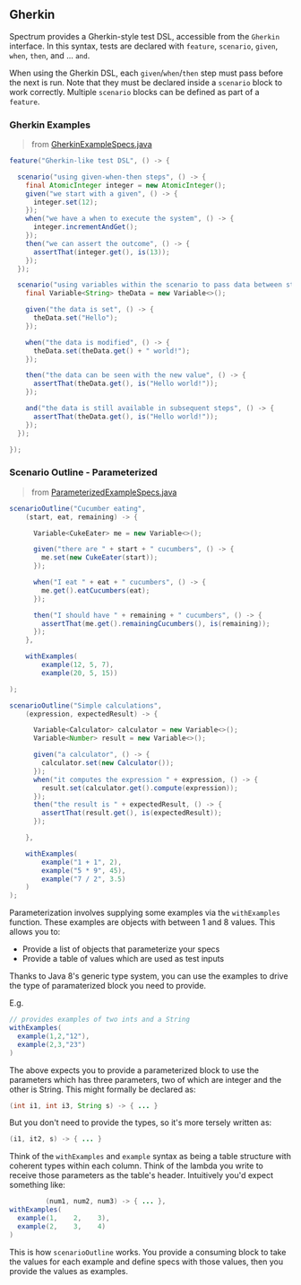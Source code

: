 ## Gherkin

Spectrum provides a Gherkin-style test DSL, accessible from the `Gherkin` interface. In this syntax, tests are declared with `feature`, `scenario`, `given`, `when`, `then`, and ... `and`.

When using the Gherkin DSL, each `given`/`when`/`then` step must pass before the next is run. Note that they must be declared inside a `scenario` block to work correctly. Multiple `scenario` blocks can be defined as part of a `feature`.

### Gherkin Examples

> from [GherkinExampleSpecs.java](../src/test/java/specs/GherkinExampleSpecs.java)

```java
feature("Gherkin-like test DSL", () -> {

  scenario("using given-when-then steps", () -> {
    final AtomicInteger integer = new AtomicInteger();
    given("we start with a given", () -> {
      integer.set(12);
    });
    when("we have a when to execute the system", () -> {
      integer.incrementAndGet();
    });
    then("we can assert the outcome", () -> {
      assertThat(integer.get(), is(13));
    });
  });

  scenario("using variables within the scenario to pass data between steps", () -> {
    final Variable<String> theData = new Variable<>();

    given("the data is set", () -> {
      theData.set("Hello");
    });

    when("the data is modified", () -> {
      theData.set(theData.get() + " world!");
    });

    then("the data can be seen with the new value", () -> {
      assertThat(theData.get(), is("Hello world!"));
    });

    and("the data is still available in subsequent steps", () -> {
      assertThat(theData.get(), is("Hello world!"));
    });
  });

});
```

### Scenario Outline - Parameterized

> from [ParameterizedExampleSpecs.java](src/test/java/specs/ParameterizedExampleSpecs.java)

```java
scenarioOutline("Cucumber eating",
    (start, eat, remaining) -> {

      Variable<CukeEater> me = new Variable<>();

      given("there are " + start + " cucumbers", () -> {
        me.set(new CukeEater(start));
      });

      when("I eat " + eat + " cucumbers", () -> {
        me.get().eatCucumbers(eat);
      });

      then("I should have " + remaining + " cucumbers", () -> {
        assertThat(me.get().remainingCucumbers(), is(remaining));
      });
    },

    withExamples(
        example(12, 5, 7),
        example(20, 5, 15))

);

scenarioOutline("Simple calculations",
    (expression, expectedResult) -> {

      Variable<Calculator> calculator = new Variable<>();
      Variable<Number> result = new Variable<>();

      given("a calculator", () -> {
        calculator.set(new Calculator());
      });
      when("it computes the expression " + expression, () -> {
        result.set(calculator.get().compute(expression));
      });
      then("the result is " + expectedResult, () -> {
        assertThat(result.get(), is(expectedResult));
      });

    },

    withExamples(
        example("1 + 1", 2),
        example("5 * 9", 45),
        example("7 / 2", 3.5)
    )
);
```

Parameterization involves supplying some examples via the `withExamples` function. These examples are objects with between 1 and 8 values. This allows you to:

- Provide a list of objects that parameterize your specs
- Provide a table of values which are used as test inputs

Thanks to Java 8's generic type system, you can use the examples to drive the type of paramaterized block you need to provide.

E.g.

```java
// provides examples of two ints and a String
withExamples(
  example(1,2,"12"),
  example(2,3,"23")
)
```

The above expects you to provide a parameterized block to use the parameters which has three parameters, two of which are integer and the other is String. This might formally be declared as:

```java
(int i1, int i3, String s) -> { ... }
```

But you don't need to provide the types, so it's more tersely written as:

```java
(i1, it2, s) -> { ... }
```

Think of the `withExamples` and `example` syntax as being a table structure with coherent types within each column. Think of the lambda you write to receive those parameters as the table's header. Intuitively you'd expect something like:

```java
         (num1, num2, num3) -> { ... },
withExamples(
  example(1,    2,    3),
  example(2,    3,    4)
)
```

This is how `scenarioOutline` works. You provide a consuming block to take the values for each example and define specs with those values, then you provide the values as examples.
